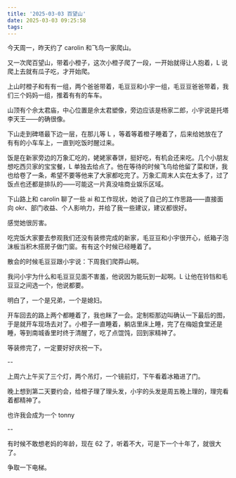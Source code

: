 ```yaml
---
title: '2025-03-03 百望山'
date: 2025-03-03 09:25:58
tags:
---
```


今天周一，昨天约了 carolin 和飞鸟一家爬山。

又一次爬百望山，带着小橙子，这次小橙子爬了一段，一开始就得让人抱着，L 说爬上去就有瓜子吃，才开始爬。

上山时橙子和有有一组，两个爸爸带着，毛豆豆和小宇一组，毛豆豆爸爸带着，我们三个妈妈一组，推着有有的车车。

山顶有个佘太君庙，中心位置是佘太君塑像，旁边应该是杨家二郎，小宇说是托塔李天王——的确很像。

下山走到碑塔最下边一层，在那儿等 L ，等着等着橙子睡着了，后来给她放在了有有的小车车上，一直到吃饭时醒过来。

饭是在新家旁边的万象汇吃的，姥姥家春饼，挺好吃，有机会还来吃。几个小朋友想吃西贝家的宝宝餐，L 单独去给点了。他在等待的时候飞鸟给他留了菜和饼，我也给卷了一条，希望不要等他来了大家都吃完了。万象汇周末人实在太多了，过了饭点也还都是排队的——可能这一片真没啥商业娱乐区域。

下山路上和 carolin 聊了一些 ai 和工作现状，她说了自己的工作思路——直接面向 okr、部门收益、个人影响力，并给了我一些建议，建议都很好。

感觉她很厉害。

吃完饭大家要去参观我们还没有装修完成的新家，毛豆豆和小宇很开心，纸箱子泡沫板当积木搭房子做门窗。有有这个时候已经睡着了。

散会的时候毛豆豆跟小宇说：下周我们爬莽山啊。

我问小宇为什么和毛豆豆见面不害羞，他说因为能玩到一起啊。L 让他在铃铛和毛豆豆之间选一个，他说都要。

明白了，一个是兄弟，一个是媳妇。

开车回去的路上两个都睡着了，我也眯了一会。定制柜那边叫确认一下最后的图，于是就开车现场去对了。小橙子一直睡着，躺店里床上睡，完了在梅姐食堂还是睡，等到南城香里时终于清醒了，吃了点馄饨，回到家精神了。

等装修完了，一定要好好庆祝一下。

--

上周六上午买了三个灯，两个吊灯，一个镜前灯，下午看着冰箱进了门。

晚上想到第二天要约会，给橙子理了理头发，小宇的头发是周五晚上理的，理完看着都精神了。

也许我会成为一个 tonny 

--

有时候不敢想老妈的年龄，现在 62 了，听着不大，可是下一个十年了，就很大了。

争取一下电梯。


